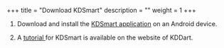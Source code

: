 +++
title = "Download KDSmart"
description = ""
weight = 1
+++
	
1.	Download and install the  <a href="https://play.google.com/store/apps/details?id=com.diversityarrays.kdsmart&hl=en_US" target="_blank"> KDSmart application</a> on an Android device.

2.	A <a href="http://www.kddart.org/help/kdtutorials/html/KDSTutorial.html#" target="_blank"> tutorial </a> for KDSmart is available on the website of KDDart. 
